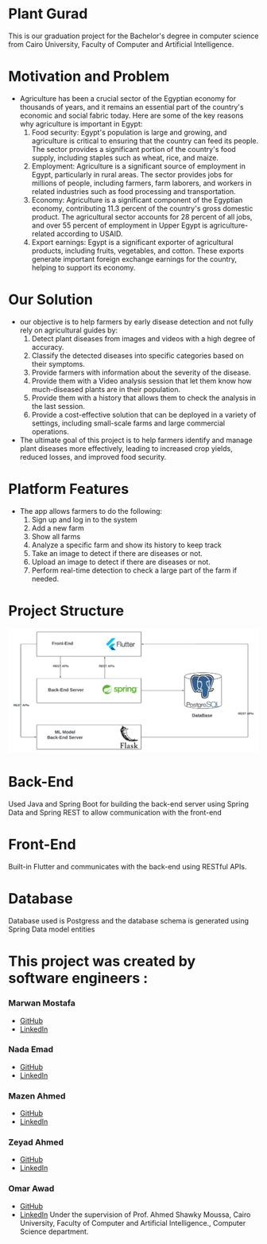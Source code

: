 # Plant Gurad 
  This is our graduation project for the Bachelor's degree in computer science from Cairo University, Faculty of Computer and Artificial Intelligence.

# Motivation and Problem
  - Agriculture has been a crucial sector of the Egyptian economy for thousands of years, and it remains an essential part of the country's economic and social fabric today. Here are some of the key reasons why agriculture is important in Egypt:
       1.	Food security: Egypt's population is large and growing, and agriculture is critical to ensuring that the country can feed its people. The sector provides a significant portion of the country's food supply, including staples such as wheat, rice, and maize.
       2.	Employment: Agriculture is a significant source of employment in Egypt, particularly in rural areas. The sector provides jobs for millions of people, including farmers, farm laborers, and workers in related industries such as food processing and transportation.
       3.	Economy: Agriculture is a significant component of the Egyptian economy, contributing 11.3 percent of the country's gross domestic product. The agricultural sector accounts for 28 percent of all jobs, and over 55 percent of employment in Upper Egypt is agriculture-related according to USAID.
       4.	Export earnings: Egypt is a significant exporter of agricultural products, including fruits, vegetables, and cotton. These exports generate important foreign exchange earnings for the country, helping to support its economy.

# Our Solution
  - our objective is to help farmers by early disease detection and not fully rely on agricultural guides by:
       1. Detect plant diseases from images and videos with a high degree of accuracy.
       2. Classify the detected diseases into specific categories based on their symptoms.
       3. Provide farmers with information about the severity of the disease.
       4. Provide them with a Video analysis session that let them know how much-diseased plants are in their population.
       5. Provide them with a history that allows them to check the analysis in the last session.
       6. Provide a cost-effective solution that can be deployed in a variety of settings, including small-scale farms and large commercial operations.
  - The ultimate goal of this project is to help farmers identify and manage plant diseases more effectively, leading to increased crop yields, reduced losses, and improved food security.
# Platform Features
  - The app allows farmers to do the following:
       1. Sign up and log in to the system
       2. Add a new farm  
       3. Show all farms
       4. Analyze a specific farm and show its history to keep track  
       5. Take an image to detect if there are diseases or not. 
       6. Upload an image to detect if there are diseases or not.
       7. Perform real-time detection to check a large part of the farm if needed.
# Project Structure
  ![Alt Text](Images/ProjectStructure.jpeg)
# Back-End
  Used Java and Spring Boot for building the back-end server using Spring Data and Spring REST to allow communication with the front-end
# Front-End
  Built-in Flutter and communicates with the back-end using RESTful APIs.
# Database
  Database used is Postgress and the database schema is generated using Spring Data model entities
  
# This project was created by software engineers :

### Marwan Mostafa
- [GitHub](https://github.com/MarwanaMostafa)
- [LinkedIn](https://www.linkedin.com/in/marwan-mostafa-4651a61b3/)

### Nada Emad
- [GitHub](https://github.com/NadaaEmad)
- [LinkedIn](https://www.linkedin.com/in/nada-emad-33370b20b/)

### Mazen Ahmed 
- [GitHub](https://github.com/Mazenelshereef)
- [LinkedIn](https://www.linkedin.com/in/mazenelshereef/)

### Zeyad Ahmed
- [GitHub](https://github.com/Ze-Ro0o)
- [LinkedIn](https://www.linkedin.com/in/zeyad-ahmed-b81a83235/)

### Omar Awad
- [GitHub](https://github.com/omarawd7)
- [LinkedIn](https://www.linkedin.com/in/omar-awad-bb9ab4211/)
Under the supervision of Prof. Ahmed Shawky Moussa, Cairo University, Faculty of Computer and Artificial Intelligence., Computer Science department.

